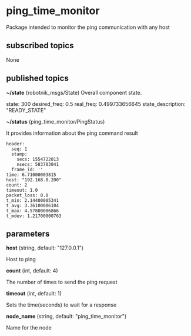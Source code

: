 # ping_time_monitor

Package intended to monitor the ping communication with any host

## subscribed topics

None

## published topics

**~/state** (robotnik_msgs/State)
Overall component state.

state: 300
desired_freq: 0.5
real_freq: 0.499733656645
state_description: "READY_STATE"



**~/status** (ping_time_monitor/PingStatus)

It provides information about the ping command result

```
header: 
  seq: 1
  stamp: 
    secs: 1554722013
    nsecs: 583703041
  frame_id: ''
time: 6.71000003815
host: "192.168.0.200"
count: 2
timeout: 1.0
packet_loss: 0.0
t_min: 2.14400005341
t_avg: 3.36100006104
t_max: 4.57800006866
t_mdev: 1.21700000763
```

## parameters

**host** (string, default: "127.0.0.1")

Host to ping

**count** (int, default: 4)

The number of times to send the ping request

**timeout** (int, default: 1)

Sets the time(seconds) to wait for a response

**node_name** (string, default: "ping_time_monitor")

Name for the node
